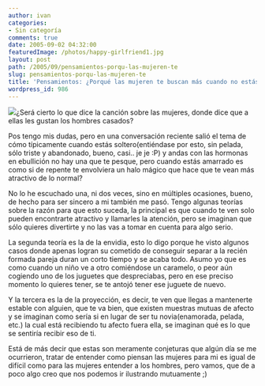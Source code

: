 ```yaml
---
author: ivan
categories:
- Sin categoría
comments: true
date: 2005-09-02 04:32:00
featuredImage: /photos/happy-girlfriend1.jpg
layout: post
path: /2005/09/pensamientos-porqu-las-mujeren-te
slug: pensamientos-porqu-las-mujeren-te
title: 'Pensamientos: ¿Porqué las mujeren te buscan más cuando no estás libre?'
wordpress_id: 986
---
```


[![](https://photos1.blogger.com/blogger/5311/455/320/happy-girlfriend1.jpg)](https://photos1.blogger.com/blogger/5311/455/1600/happy-girlfriend1.jpg)¿Será cierto lo que dice la canción sobre las mujeres, donde dice que a ellas les gustan los hombres casados?

Pos tengo mis dudas, pero en una conversación reciente salió el tema de cómo típicamente cuando estás soltero(entiéndase por esto, sin pelada, sólo triste y abandonado, bueno, casi.. je je :P) y andas con las hormonas en ebullición no hay una que te pesque, pero cuando estás amarrado es como si de repente te envolviera un halo mágico que hace que te vean más atractivo de lo normal?

No lo he escuchado una, ni dos veces, sino en múltiples ocasiones, bueno, de hecho para ser sincero a mi también me pasó. Tengo algunas teorías sobre la razón para que esto suceda, la principal es que cuando te ven solo pueden encontrarte atractivo y llamarles la atención, pero se imaginan que sólo quieres divertirte y no las vas a tomar en cuenta para algo serio.

La segunda teoría es la de la envidia, esto lo digo porque he visto algunos casos donde apenas logran su cometido de conseguir separar a la recién formada pareja duran un corto tiempo y se acaba todo. Asumo yo que es como cuando un niño ve a otro comiéndose un caramelo, o peor aún cogiendo uno de los juguetes que despreciabas, pero en ese preciso momento lo quieres tener, se te antojó tener ese juguete de nuevo.

Y la tercera es la de la proyección, es decir, te ven que llegas a mantenerte estable con alguien, que te va bien, que existen muestras mutuas de afecto y se imaginan como sería si en lugar de ser tu novia(enamorada, pelada, etc.) la cual está recibiendo tu afecto fuera ella, se imaginan qué es lo que se sentiría recibir eso de ti.

Está de más decir que estas son meramente conjeturas que algún día se me ocurrieron, tratar de entender como piensan las mujeres para mi es igual de difícil como para las mujeres entender a los hombres, pero vamos, que de a poco algo creo que nos podemos ir ilustrando mutuamente ;)